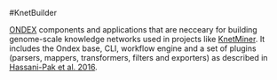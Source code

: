 #KnetBuilder

[ONDEX](https://github.com/Rothamsted/ondex-full) components and applications that are necceary for building genome-scale knowledge networks used in projects like [KnetMiner](http://knetminer.rothamsted.ac.uk/). It includes the Ondex base, CLI, workflow engine and a set of plugins (parsers, mappers, transformers, filters and exporters) as described in [Hassani-Pak et al. 2016](http://www.sciencedirect.com/science/article/pii/S2212066116300308).
